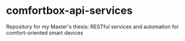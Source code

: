 # comfortbox-api-services
Repository for my Master's thesis: RESTful services and automation for comfort-oriented smart devices
